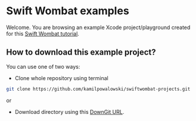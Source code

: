 # Swift Wombat examples

Welcome. You are browsing an example Xcode project/playground created for this [Swift Wombat tutorial](https://swiftwombat.com/how-to-use-personnamecomponentsformatter-in-swift/). 

## How to download this example project?
You can use one of two ways:
- Clone whole repository using terminal 
```bash
git clone https://github.com/kamilpowalowski/swiftwombat-projects.git
```

or

- Download directory using this [DownGit URL](https://downgit.github.io/#/home?url=https://github.com/kamilpowalowski/swiftwombat-projects/tree/main/PersonNameComponentsFormatter).
